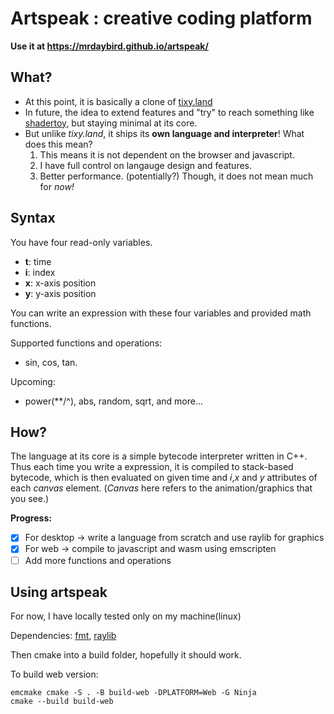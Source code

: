 # Artspeak : creative coding platform
**Use it at https://mrdaybird.github.io/artspeak/**

## What?

- At this point, it is basically a clone of [tixy.land](https://tixy.land/)
- In future, the idea to extend features and "try" to reach something like [shadertoy](https://www.shadertoy.com/), but staying minimal at its core.
- But unlike *tixy.land*, it ships its **own language and interpreter**! What does this mean?
	1. This means it is not dependent on the browser and javascript. 
	2. I have full control on langauge design and features.
	3. Better performance. (potentially?) Though, it does not mean much for *now!*

## Syntax

You have four read-only variables. 

- **t**: time
- **i**: index
- **x**: x-axis position
- **y**: y-axis position

You can write an expression with these four variables and provided math functions.

Supported functions and operations:
- sin, cos, tan.

Upcoming:
- power(**/^), abs, random, sqrt, and more...


## How? 

The language at its core is a simple bytecode interpreter written in C++.
Thus each time you write a expression, it is compiled to stack-based bytecode, which is then evaluated on given time and *i*,*x* and *y* attributes of each *canvas* element. (*Canvas* here refers to the animation/graphics that you see.)

**Progress:**

- [x] For desktop -> write a language from scratch and use raylib for graphics
- [x] For web -> compile to javascript and wasm using emscripten
- [ ] Add more functions and operations

## Using artspeak

For now, I have locally tested only on my machine(linux)

Dependencies: [fmt](https://fmt.dev/), [raylib](https://www.raylib.com/)

Then cmake into a build folder, hopefully it should work.

To build web version:
```
emcmake cmake -S . -B build-web -DPLATFORM=Web -G Ninja
cmake --build build-web
```
